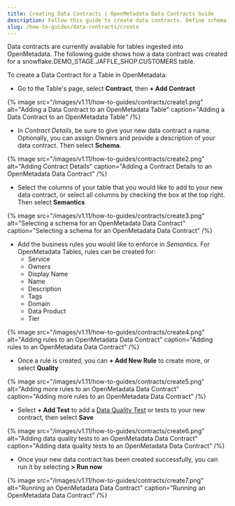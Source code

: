 ```yaml
---
title: Creating Data Contracts | OpenMetadata Data Contracts Guide
description: Follow this guide to create data contracts. Define schema, add business rules, and run quality tests to ensure consistent, reliable table data.
slug: /how-to-guides/data-contracts/create
---
```


Data contracts are currently available for tables ingested into OpenMetadata. The following guide shows how a data contract was created for a snowflake.DEMO_STAGE.JAFFLE_SHOP.CUSTOMERS table.

To create a Data Contract for a Table in OpenMetadata:
- Go to the Table's page, select **Contract**, then **+ Add Contract**

{% image
src="/images/v1.11/how-to-guides/contracts/create1.png"
alt="Adding a Data Contract to an OpenMetadata Table"
caption="Adding a Data Contract to an OpenMetadata Table"
/%}

- In *Contract Details*, be sure to give your new data contract a name. Optionally, you can assign Owners and provide a description of your data contract. Then select **Schema**.

{% image
src="/images/v1.11/how-to-guides/contracts/create2.png"
alt="Adding Contract Details"
caption="Adding a Contract Details to an OpenMetadata Data Contract"
/%}

- Select the columns of your table that you would like to add to your new data contract, or select all columns by checking the box at the top right. Then select **Semantics**

{% image
src="/images/v1.11/how-to-guides/contracts/create3.png"
alt="Selecting a schema for an OpenMetadata Data Contract"
caption="Selecting a schema for an OpenMetadata Data Contract"
/%}

- Add the business rules you would like to enforce in *Semantics*. For OpenMetadata Tables, rules can be created for:
  - Service
  - Owners
  - Display Name
  - Name 
  - Description
  - Tags
  - Domain
  - Data Product
  - Tier

{% image
src="/images/v1.11/how-to-guides/contracts/create4.png"
alt="Adding rules to an OpenMetadata Data Contract"
caption="Adding rules to an OpenMetadata Data Contract"
/%}

- Once a rule is created, you can **+ Add New Rule** to create more, or select **Quality**

{% image
src="/images/v1.11/how-to-guides/contracts/create5.png"
alt="Adding more rules to an OpenMetadata Data Contract"
caption="Adding more rules to an OpenMetadata Data Contract"
/%}

- Select **+ Add Test** to add a [Data Quality Test](https://docs.open-metadata.org/latest/how-to-guides/data-quality-observability/quality/test) or tests to your new contract, then select **Save**

{% image
src="/images/v1.11/how-to-guides/contracts/create6.png"
alt="Adding data quality tests to an OpenMetadata Data Contract"
caption="Adding data quality tests to an OpenMetadata Data Contract"
/%}

- Once your new data contract has been created successfully, you can run it by selecting **> Run now**

{% image
src="/images/v1.11/how-to-guides/contracts/create7.png"
alt="Running an OpenMetadata Data Contract"
caption="Running an OpenMetadata Data Contract"
/%}
